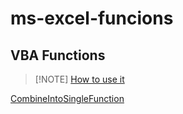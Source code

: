 # ms-excel-funcions

## VBA Functions

> [!NOTE] [How to use it](./tutorial/VBA-functions/howto.md)

[CombineIntoSingleFunction](CombineIntoSingleFunction.md)


